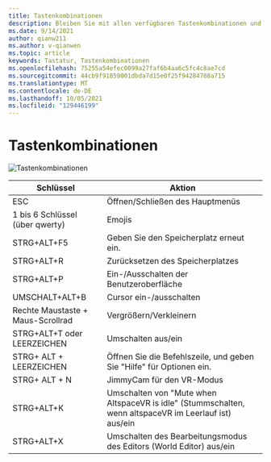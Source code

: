 ```yaml
---
title: Tastenkombinationen
description: Bleiben Sie mit allen verfügbaren Tastenkombinationen und Aktionen, die von der AltspaceVR-Anwendung unterstützt werden, auf dem neuesten Stand.
ms.date: 9/14/2021
author: qianw211
ms.author: v-qianwen
ms.topic: article
keywords: Tastatur, Tastenkombinationen
ms.openlocfilehash: 75255a54efec0099a27faf6b4aa6c5fc4c8ae7cd
ms.sourcegitcommit: 44cb9f91859001dbda7d15e0f25f94284708a715
ms.translationtype: MT
ms.contentlocale: de-DE
ms.lasthandoff: 10/05/2021
ms.locfileid: "129446199"
---
```

# <a name="keyboard-shortcuts"></a>Tastenkombinationen

![Tastenkombinationen](images\keyboard-shortcuts.svg)

| Schlüssel | Aktion |
|---|---|
| ESC | Öffnen/Schließen des Hauptmenüs |
| 1 bis 6 Schlüssel (über qwerty) | Emojis |
| STRG+ALT+F5 | Geben Sie den Speicherplatz erneut ein. |
| STRG+ALT+R | Zurücksetzen des Speicherplatzes |
| STRG+ALT+P | Ein-/Ausschalten der Benutzeroberfläche |
| UMSCHALT+ALT+B | Cursor ein-/ausschalten |
| Rechte Maustaste + Maus-Scrollrad | Vergrößern/Verkleinern |
| STRG+ALT+T oder LEERZEICHEN | Umschalten aus/ein |
| STRG+ ALT + LEERZEICHEN | Öffnen Sie die Befehlszeile, und geben Sie "Hilfe" für Optionen ein. |
| STRG+ ALT + N | JimmyCam für den VR-Modus |
| STRG+ALT+K | Umschalten von "Mute when AltspaceVR is idle" (Stummschalten, wenn altspaceVR im Leerlauf ist) aus/ein |
| STRG+ALT+X | Umschalten des Bearbeitungsmodus des Editors (World Editor) aus/ein |